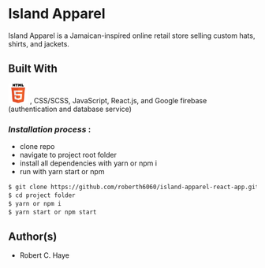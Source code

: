 # Island Apparel

Island Apparel is a Jamaican-inspired online retail store selling custom hats, shirts, and jackets.  

## Built With

<img src="https://raw.githubusercontent.com/devicons/devicon/master/icons/html5/html5-original-wordmark.svg" alt="html5" width="40" height="40"/>
, CSS/SCSS, JavaScript, React.js, and Google firebase (authentication and database service)

### *Installation process* :
- clone repo
- navigate to project root folder
- install all dependencies with yarn or npm i
- run with yarn start or npm

```bash
$ git clone https://github.com/roberth6060/island-apparel-react-app.git
$ cd project folder
$ yarn or npm i
$ yarn start or npm start
```
## Author(s)

* Robert C. Haye 

